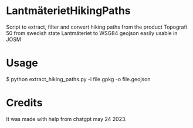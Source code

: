 # LantmäterietHikingPaths
Script to extract, filter and convert hiking paths from the 
product Topografi 50 from swedish state Lantmäteriet to WSG84 
geojson easily usable in JOSM

# Usage
 $ python extract_hiking_paths.py -i file.gpkg -o file.geojson


# Credits
It was made with help from chatgpt may 24 2023.